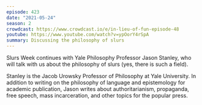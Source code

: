 ```yaml
---
episode: 423
date: "2021-05-24"
season: 2
crowdcast: https://www.crowdcast.io/e/in-lieu-of-fun-episode-48
youtube: https://www.youtube.com/watch?v=ypOorY4rSpA
summary: Discussing the philosophy of slurs
---
```

Slurs Week continues with Yale Philosophy Professor Jason Stanley, who will talk with us about the philosophy of slurs (yes, there is such a field).

Stanley is the Jacob Urowsky Professor of Philosophy at Yale University. In addition to writing on the philosophy of language and epistemology for academic publication, Jason writes about authoritarianism, propaganda, free speech, mass incarceration, and other topics for the popular press.
